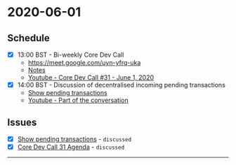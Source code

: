 # 2020-06-01

## Schedule

- [x] 13:00 BST - Bi-weekly Core Dev Call
   - https://meet.google.com/uyn-yfrq-uka
   - [Notes](https://notes.status.im/core-dev-call_31?both)
   - [Youtube - Core Dev Call #31 - June 1, 2020](https://www.youtube.com/watch?v=yEKMJ1cdfRg)
- [x] 14:00 BST - Discussion of decentralised incoming pending transactions
  - [Show pending transactions](https://github.com/status-im/status-go/issues/1834)
  - [Youtube - Part of the conversation](https://youtu.be/yEKMJ1cdfRg?t=2784)

## Issues

- [x] [Show pending transactions](https://github.com/status-im/status-go/issues/1834) - `discussed`
- [x] [Core Dev Call 31 Agenda](https://github.com/status-im/pm/issues/56) - `discussed`

---